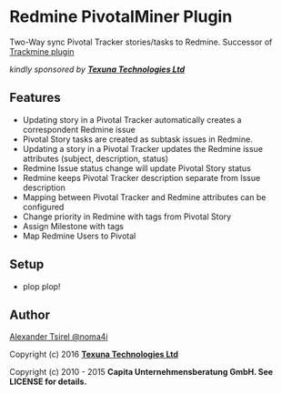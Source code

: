 # Redmine PivotalMiner Plugin

Two-Way sync Pivotal Tracker stories/tasks to Redmine. Successor of [Trackmine plugin](https://github.com/capita/redmine_trackmine)

*kindly sponsored by* [***Texuna Technologies Ltd***](http://texuna.com)

## Features

* Updating story in a Pivotal Tracker automatically creates a correspondent Redmine issue
* Pivotal Story tasks are created as subtask issues in Redmine.
* Updating a story in a Pivotal Tracker updates the Redmine issue attributes (subject, description, status)
* Redmine Issue status change will update Pivotal Story status
* Redmine keeps Pivotal Tracker description separate from Issue description
* Mapping between Pivotal Tracker and Redmine attributes can be configured
* Change priority in Redmine with tags from Pivotal Story
* Assign Milestone with tags
* Map Redmine Users to Pivotal

## Setup

 * plop plop!

## Author

[Alexander Tsirel @noma4i](https://github.com/noma4i)


Copyright (c) 2016 [**Texuna Technologies Ltd**](http://texuna.com)

Copyright (c) 2010 - 2015 **Capita Unternehmensberatung GmbH. See LICENSE for details.**